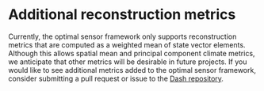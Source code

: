 # Additional reconstruction metrics

Currently, the optimal sensor framework only supports reconstruction metrics that are computed as a weighted mean of state vector elements. Although this allows spatial mean and principal component climate metrics, we anticipate that other metrics will be desirable in future projects. If you would like to see additional metrics added to the optimal sensor framework, consider submitting a pull request or issue to the [Dash repository](https://github.com/JonKing93/DASH/).
